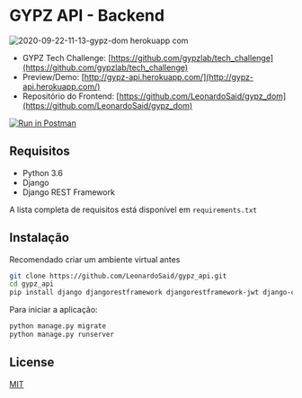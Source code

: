 # GYPZ API - Backend

![2020-09-22-11-13-gypz-dom herokuapp com](https://user-images.githubusercontent.com/32913906/93893999-a4fc2900-fcc4-11ea-83d9-3b6ce68346f3.png)

- GYPZ Tech Challenge: [https://github.com/gypzlab/tech_challenge](https://github.com/gypzlab/tech_challenge)
- Preview/Demo: [http://gypz-api.herokuapp.com/](http://gypz-api.herokuapp.com/)
- Repositório do Frontend: [https://github.com/LeonardoSaid/gypz_dom](https://github.com/LeonardoSaid/gypz_dom)

[![Run in Postman](https://run.pstmn.io/button.svg)](https://app.getpostman.com/run-collection/fe1bbe5d90d96762c4c3)

## Requisitos

- Python 3.6
- Django
- Django REST Framework

A lista completa de requisitos está disponível em `requirements.txt`

## Instalação

Recomendado criar um ambiente virtual antes

```bash
git clone https://github.com/LeonardoSaid/gypz_api.git
cd gypz_api
pip install django djangorestframework djangorestframework-jwt django-cors-headers
```

Para iniciar a aplicação:

```bash
python manage.py migrate
python manage.py runserver
```

## License
[MIT](https://choosealicense.com/licenses/mit/)
